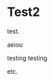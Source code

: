 <div class="markdown-body"><h1>Test2</h1>
<p>test.</p>
<p>aeiou</p>
<p>testing testing</p>
<p>etc.</p>
</div>